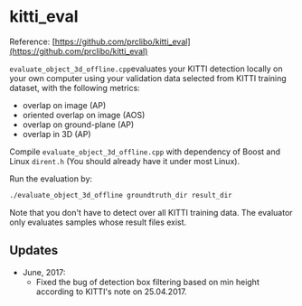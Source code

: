 # kitti_eval

Reference: [https://github.com/prclibo/kitti_eval](https://github.com/prclibo/kitti_eval)

`evaluate_object_3d_offline.cpp`evaluates your KITTI detection locally on your own computer using your validation data selected from KITTI training dataset, with the following metrics:

- overlap on image (AP)
- oriented overlap on image (AOS)
- overlap on ground-plane (AP)
- overlap in 3D (AP)

Compile `evaluate_object_3d_offline.cpp` with dependency of Boost and Linux `dirent.h` (You should already have it under most Linux).

Run the evaluation by:

```bash
./evaluate_object_3d_offline groundtruth_dir result_dir
```

Note that you don't have to detect over all KITTI training data. The evaluator only evaluates samples whose result files exist.

## Updates

- June, 2017:
    - Fixed the bug of detection box filtering based on min height according to KITTI's note on 25.04.2017.
